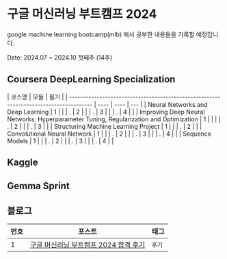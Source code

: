 # 구글 머신러닝 부트캠프 2024

google machine learning bootcamp(mlb) 에서 공부한 내용들을 기록할 예정입니다.

Date: 2024.07 ~ 2024.10 첫째주 (14주)

## Coursera DeepLearning Specialization

| 코스명                                                                                 | 모듈 | 필기 |
| -------------------------------------------------------------------------------------- | ---- | ---- | --- |
| Neural Networks and Deep Learning                                                      | 1    |      |
| .                                                                                      | 2    |      |
| .                                                                                      | 3    |      |
| .                                                                                      | 4    |      |
| Improving Deep Neural Networks: Hyperparameter Tuning, Regularization and Optimization | 1    |      |     |
| .                                                                                      | 2    |      |
| .                                                                                      | 3    |      |
| Structuring Machine Learning Project                                                   | 1    |      |
| .                                                                                      | 2    |      |
| Convolutional Neural Network                                                           | 1    |      |
| .                                                                                      | 2    |      |
| .                                                                                      | 3    |      |
| .                                                                                      | 4    |      |
| Sequence Models                                                                        | 1    |      |
| .                                                                                      | 2    |      |
| .                                                                                      | 3    |      |
| .                                                                                      | 4    |      |

## Kaggle

## Gemma Sprint

## 블로그

| 번호 | 포스트                                                                                                                                                                                                     | 태그   |
| ---- | ---------------------------------------------------------------------------------------------------------------------------------------------------------------------------------------------------------- | ------ |
| 1    | [구글 머신러닝 부트캠프 2024 합격 후기](https://velog.io/@wonsuk2/%EA%B5%AC%EA%B8%80-%EB%A8%B8%EC%8B%A0%EB%9F%AC%EB%8B%9D-%EB%B6%80%ED%8A%B8%EC%BA%A0%ED%94%84-2024-%ED%95%A9%EA%B2%A9-%ED%9B%84%EA%B8%B0) | `후기` |
